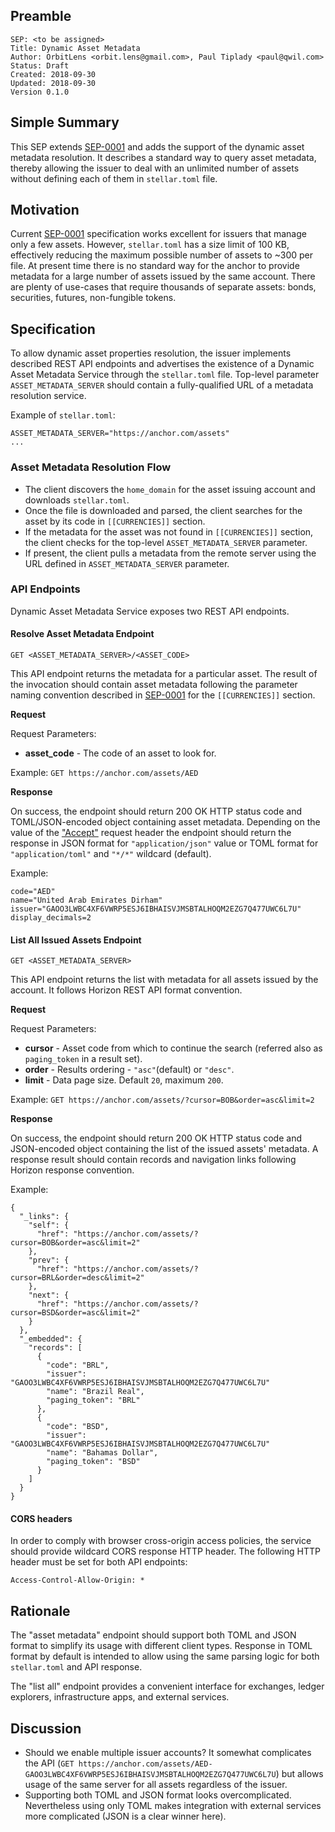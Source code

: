 ## Preamble

```
SEP: <to be assigned>
Title: Dynamic Asset Metadata
Author: OrbitLens <orbit.lens@gmail.com>, Paul Tiplady <paul@qwil.com>
Status: Draft
Created: 2018-09-30
Updated: 2018-09-30
Version 0.1.0
```

## Simple Summary

This SEP extends [SEP-0001](../ecosystem/sep-0001.md) and adds the support of the dynamic asset metadata resolution. It describes a standard way to query asset metadata, thereby allowing the issuer to deal with an unlimited number of assets without defining each of them in `stellar.toml` file.

## Motivation

Current [SEP-0001](../ecosystem/sep-0001.md) specification works excellent for issuers that manage only a few assets. However, `stellar.toml` has a size limit of 100 KB, effectively reducing the maximum possible number of assets to ~300 per file. At present time there is no standard way for the anchor to provide metadata for a large number of assets issued by the same account. There are plenty of use-cases that require thousands of separate assets: bonds, securities, futures, non-fungible tokens. 

## Specification

To allow dynamic asset properties resolution, the issuer implements described REST API endpoints and advertises the existence of a Dynamic Asset Metadata Service through the `stellar.toml` file. Top-level parameter `ASSET_METADATA_SERVER` should contain a fully-qualified URL of a metadata resolution service.

Example of `stellar.toml`:
```
ASSET_METADATA_SERVER="https://anchor.com/assets"
...
```

### Asset Metadata Resolution Flow

- The client discovers the `home_domain` for the asset issuing account and downloads `stellar.toml`.
- Once the file is downloaded and parsed, the client searches for the asset by its code in `[[CURRENCIES]]` section.
- If the metadata for the asset was not found in `[[CURRENCIES]]` section, the client checks for the top-level `ASSET_METADATA_SERVER` parameter.
- If present, the client pulls a metadata from the remote server using the URL defined in `ASSET_METADATA_SERVER` parameter.

### API Endpoints

Dynamic Asset Metadata Service exposes two REST API endpoints.

#### Resolve Asset Metadata Endpoint

`GET <ASSET_METADATA_SERVER>/<ASSET_CODE>`

This API endpoint returns the metadata for a particular asset. The result of the invocation should contain asset metadata following the parameter naming convention described in [SEP-0001](../ecosystem/sep-0001.md) for the `[[CURRENCIES]]` section. 

**Request**

Request Parameters:

- **asset_code** - The code of an asset to look for.

Example: `GET https://anchor.com/assets/AED`

**Response**

On success, the endpoint should return 200 OK HTTP status code and TOML/JSON-encoded object containing asset metadata.
Depending on the value of the ["Accept"](https://www.w3.org/Protocols/rfc2616/rfc2616-sec14.html#sec14.1) request header the endpoint should return the response in JSON format for `"application/json"` value or TOML format for `"application/toml"` and `"*/*"` wildcard (default).

Example:
```
code="AED"
name="United Arab Emirates Dirham"
issuer="GAOO3LWBC4XF6VWRP5ESJ6IBHAISVJMSBTALHOQM2EZG7Q477UWC6L7U"
display_decimals=2
```

#### List All Issued Assets Endpoint

`GET <ASSET_METADATA_SERVER>`

This API endpoint returns the list with metadata for all assets issued by the account. It follows Horizon REST API format convention. 

**Request**

Request Parameters:

- **cursor** - Asset code from which to continue the search (referred also as `paging_token` in a result set).
- **order** - Results ordering - `"asc"`(default) or `"desc"`.
- **limit** - Data page size. Default `20`, maximum `200`.

Example: `GET https://anchor.com/assets/?cursor=BOB&order=asc&limit=2`

**Response**

On success, the endpoint should return 200 OK HTTP status code and JSON-encoded object containing the list of the issued assets' metadata. A response result should contain records and navigation links following Horizon response convention.

Example: 

```
{
  "_links": {
    "self": {
      "href": "https://anchor.com/assets/?cursor=BOB&order=asc&limit=2"
    },
    "prev": {
      "href": "https://anchor.com/assets/?cursor=BRL&order=desc&limit=2"
    },
    "next": {
      "href": "https://anchor.com/assets/?cursor=BSD&order=asc&limit=2"
    }
  },
  "_embedded": {
    "records": [
      {
        "code": "BRL",
        "issuer": "GAOO3LWBC4XF6VWRP5ESJ6IBHAISVJMSBTALHOQM2EZG7Q477UWC6L7U"
        "name": "Brazil Real",
        "paging_token": "BRL"
      },
      {
        "code": "BSD",
        "issuer": "GAOO3LWBC4XF6VWRP5ESJ6IBHAISVJMSBTALHOQM2EZG7Q477UWC6L7U"
        "name": "Bahamas Dollar",
        "paging_token": "BSD"
      }
    ]
  }
}

```

####  CORS headers

In order to comply with browser cross-origin access policies, the service should provide wildcard CORS response HTTP header. The following HTTP header must be set for both API endpoints:

```
Access-Control-Allow-Origin: *
```

## Rationale

The "asset metadata" endpoint should support both TOML and JSON format to simplify its usage with different client types. 
Response in TOML format by default is intended to allow using the same parsing logic for both `stellar.toml` and API response.

The "list all" endpoint provides a convenient interface for exchanges, ledger explorers, infrastructure apps, and external services.


## Discussion

- Should we enable multiple issuer accounts? It somewhat complicates the API (`GET https://anchor.com/assets/AED-GAOO3LWBC4XF6VWRP5ESJ6IBHAISVJMSBTALHOQM2EZG7Q477UWC6L7U`) but allows usage of the same server for all assets regardless of the issuer.
- Supporting both TOML and JSON format looks overcomplicated. Nevertheless using only TOML makes integration with external services more complicated (JSON is a clear winner here).   